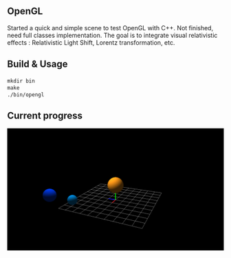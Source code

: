 ## OpenGL
Started a quick and simple scene to test OpenGL with C++.
Not finished, need full classes implementation.
The goal is to integrate visual relativistic effects : Relativistic Light Shift,
Lorentz transformation, etc.

## Build & Usage
```
mkdir bin
make
./bin/opengl
```
## Current progress
![first](opengl_scene.png)

